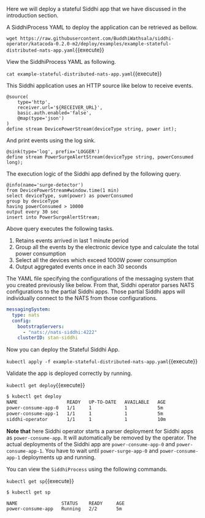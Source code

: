 Here we will deploy a stateful Siddhi app that we have discussed in the introduction section.

A SiddhiProcess YAML to deploy the application can be retrieved as bellow.

`wget https://raw.githubusercontent.com/BuddhiWathsala/siddhi-operator/katacoda-0.2.0-m2/deploy/examples/example-stateful-distributed-nats-app.yaml`{{execute}}

View the SiddhiProcess YAML as following.

`cat example-stateful-distributed-nats-app.yaml`{{execute}}

This Siddhi application uses an HTTP source like below to receive events.

```programming
@source(
    type='http',
    receiver.url='${RECEIVER_URL}',
    basic.auth.enabled='false',
    @map(type='json')
)
define stream DevicePowerStream(deviceType string, power int);
```

And print events using the log sink.

```programming
@sink(type='log', prefix='LOGGER') 
define stream PowerSurgeAlertStream(deviceType string, powerConsumed long);
```

The execution logic of the Siddhi app defined by the following query.

```programming
@info(name='surge-detector')
from DevicePowerStream#window.time(1 min)
select deviceType, sum(power) as powerConsumed
group by deviceType
having powerConsumed > 10000
output every 30 sec
insert into PowerSurgeAlertStream;
```

Above query executes the following tasks.
1. Retains events arrived in last 1 minute period
1. Group all the events by the electronic device type and calculate the total power consumption
1. Select all the devices which exceed 1000W power consumption
1. Output aggregated events once in each 30 seconds

The YAML file specifying the configurations of the messaging system that you created previously like below. From that, Siddhi operator parses NATS configurations to the partial Siddhi apps. Those partial Siddhi apps will individually connect to the NATS from those configurations.

```yaml
messagingSystem:
  type: nats
  config: 
    bootstrapServers: 
      - "nats://nats-siddhi:4222"
    clusterID: stan-siddhi
```

Now you can deploy the Stateful Siddhi App.

`kubectl apply -f example-stateful-distributed-nats-app.yaml`{{execute}}

Validate the app is deployed correctly by running.

`kubectl get deploy`{{execute}}

```sh
$ kubectl get deploy
NAME                  READY   UP-TO-DATE   AVAILABLE   AGE
power-consume-app-0   1/1     1            1           5m
power-consume-app-1   1/1     1            1           5m
siddhi-operator       1/1     1            1           10m
```

**Note that** here Siddhi operator starts a parser deployment for Siddhi apps as `power-consume-app`. It will automatically be removed by the operator. The actual deployments of the Siddhi app are `power-consume-app-0` and `power-consume-app-1`. You have to wait until `power-surge-app-0` and `power-consume-app-1` deployments up and running.


You can view the `SiddhiProcess` using the following commands.

`kubectl get sp`{{execute}}

```sh
$ kubectl get sp

NAME                STATUS    READY     AGE
power-consume-app   Running   2/2       5m
```

